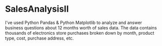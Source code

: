 # SalesAnalysisII
I've used Python Pandas & Python Matplotlib to analyze and answer business questions about 12 months worth of sales data.
The data contains thousands of electronics store purchases broken down by month, product type, cost, purchase address, etc.
